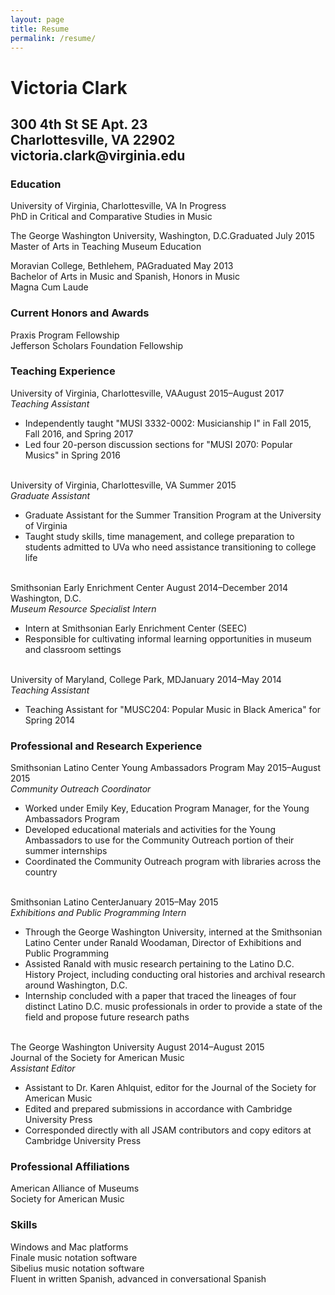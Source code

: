 ```yaml
---
layout: page
title: Resume
permalink: /resume/
---
```

<body>
<h1>Victoria Clark</h1>
<h2>300 4th St SE Apt. 23
<br>Charlottesville, VA 22902
<br>victoria.clark@virginia.edu</h2>

<h3>
Education </h3>
University of Virginia, Charlottesville, VA <span class="date ">In Progress</span>​
<br>PhD in Critical and Comparative Studies in Music

<p>The George Washington University, Washington, D.C.<span class="date ">Graduated July 2015</span>
<br>Master of Arts in Teaching Museum Education</P>

<p>Moravian College, Bethlehem, PA<span class="date ">Graduated May 2013</span>
<br>Bachelor of Arts in Music and Spanish, Honors in Music
<br>Magna Cum Laude</p>

<h3>Current Honors and Awards</h3>
Praxis Program Fellowship
<br>Jefferson Scholars Foundation Fellowship

<h3>Teaching Experience</h3>
University of Virginia, Charlottesville, VA<span class="date ">August 2015&ndash;August 2017</span>
<br><em>Teaching Assistant</em>
<ul>
<li>Independently taught "MUSI 3332-0002: Musicianship I" in Fall 2015, Fall 2016, and Spring 2017</li>
<li>Led four 20-person discussion sections for "MUSI 2070: Popular Musics" in Spring 2016</li>
</ul>
<br>University of Virginia, Charlottesville, VA <span class="date ">Summer 2015</span>
<br><em>Graduate Assistant</em>
<ul>
<li>Graduate Assistant for the Summer Transition Program at the University of Virginia</li>
<li>Taught study skills, time management, and college preparation to students admitted to UVa who need assistance transitioning to college life</li>
</ul>
<br>Smithsonian Early Enrichment Center <span class="date ">August 2014&ndash;December 2014</span>
<br>Washington, D.C.
<br><em>Museum Resource Specialist Intern</em>
<ul>
<li>Intern at Smithsonian Early Enrichment Center (SEEC)</li>
<li>Responsible for cultivating informal learning opportunities in museum and classroom settings</li>
</ul>
<br>University of Maryland, College Park, MD<span class="date ">January 2014&ndash;May 2014</span>
<br><em>Teaching Assistant</em>
<ul>
<li>Teaching Assistant for "MUSC204: Popular Music in Black America" for Spring 2014</li></ul>

<h3>Professional and Research Experience</h3>
Smithsonian Latino Center Young Ambassadors Program <span class="date ">May 2015&ndash;August 2015</span>
<br><em>Community Outreach Coordinator</em>
<ul>
<li>Worked under Emily Key, Education Program Manager, for the Young Ambassadors Program</li>
<li>Developed educational materials and activities for the Young Ambassadors to use for the Community Outreach portion of their summer internships</li>
<li>Coordinated the Community Outreach program with libraries across the country</li>
</ul>
<br>Smithsonian Latino Center<span class="date ">January 2015&ndash;May 2015</span>
<br><em>Exhibitions and Public Programming Intern</em>
<ul>
<li>Through the George Washington University, interned at the Smithsonian Latino Center under Ranald Woodaman, Director of Exhibitions and Public Programming</li>
<li>Assisted Ranald with music research pertaining to the Latino D.C. History Project, including conducting oral histories and archival research around Washington, D.C.</li>
<li>Internship concluded with a paper that traced the lineages of four distinct Latino D.C. music professionals in order to provide a state of the field and propose future research paths</li>
</ul>
<br>The George Washington University <span class="date ">August 2014&ndash;August 2015</span>
<br>Journal of the Society for American Music
<br><em>Assistant Editor</em>
<ul>
<li>Assistant to Dr. Karen Ahlquist, editor for the Journal of the Society for American Music</li>
<li>Edited and prepared submissions in accordance with Cambridge University Press</li>
<li>Corresponded directly with all JSAM contributors and copy editors at Cambridge University Press</li>
</ul>
<h3>Professional Affiliations</h3>
American Alliance of Museums
<br>Society for American Music

<h3>Skills</h3>
Windows and Mac platforms
<br>Finale music notation software
<br>Sibelius music notation software
<br>Fluent in written Spanish, advanced in conversational Spanish




</body>
